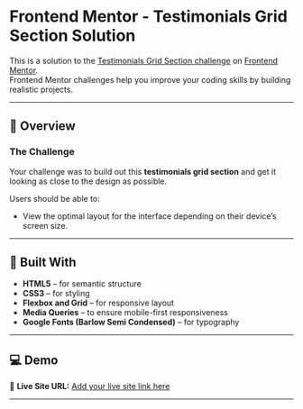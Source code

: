 # Frontend Mentor - Testimonials Grid Section Solution

This is a solution to the [Testimonials Grid Section challenge](https://www.frontendmentor.io/challenges/testimonials-grid-section-Nnw6J7Un7) on [Frontend Mentor](https://www.frontendmentor.io).  
Frontend Mentor challenges help you improve your coding skills by building realistic projects.  

---

## 🧠 Overview

### The Challenge
Your challenge was to build out this **testimonials grid section** and get it looking as close to the design as possible.

Users should be able to:
- View the optimal layout for the interface depending on their device’s screen size.

---

## 🧩 Built With

- **HTML5** – for semantic structure  
- **CSS3** – for styling  
- **Flexbox and Grid** – for responsive layout  
- **Media Queries** – to ensure mobile-first responsiveness  
- **Google Fonts (Barlow Semi Condensed)** – for typography  

---

## 💻 Demo

🔗 **Live Site URL:** [Add your live site link here](https://your-live-demo-link.com)

---

